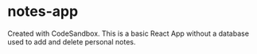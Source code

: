 # notes-app
Created with CodeSandbox.
This is a basic React App without a database used to add and delete personal notes. 
